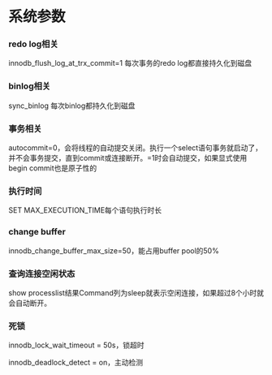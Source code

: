 # 系统参数

### redo log相关

innodb_flush_log_at_trx_commit=1 每次事务的redo log都直接持久化到磁盘



### binlog相关

sync_binlog 每次binlog都持久化到磁盘



### 事务相关

autocommit=0，会将线程的自动提交关闭。执行一个select语句事务就启动了，并不会事务提交，直到commit或连接断开。=1时会自动提交，如果显式使用begin commit也是原子性的



### 执行时间

SET MAX_EXECUTION_TIME每个语句执行时长



### change buffer

innodb_change_buffer_max_size=50，能占用buffer pool的50%



### 查询连接空闲状态

show processlist结果Command列为sleep就表示空闲连接，如果超过8个小时就会自动断开。



### 死锁

innodb_lock_wait_timeout = 50s，锁超时

innodb_deadlock_detect = on，主动检测